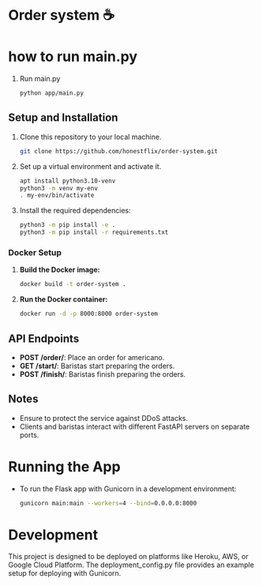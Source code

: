 # Order system ☕

# how to run main.py
1. Run main.py
    ```bash
    python app/main.py

## Setup and Installation
1. Clone this repository to your local machine.

    ```bash
    git clone https://github.com/honestflix/order-system.git

2. Set up a virtual environment and activate it.

    ```bash
    apt install python3.10-venv
    python3 -m venv my-env
    . my-env/bin/activate
    
3. Install the required dependencies:

   ```bash
   python3 -m pip install -e .
   python3 -m pip install -r requirements.txt

### Docker Setup
1. **Build the Docker image:**
    ```sh
    docker build -t order-system .
    ```

2. **Run the Docker container:**
    ```sh
    docker run -d -p 8000:8000 order-system
    ```

## API Endpoints

- **POST /order/**: Place an order for americano.
- **GET /start/**: Baristas start preparing the orders.
- **POST /finish/**: Baristas finish preparing the orders.

## Notes
- Ensure to protect the service against DDoS attacks.
- Clients and baristas interact with different FastAPI servers on separate ports.

# Running the App
- To run the Flask app with Gunicorn in a development    environment:
    
    ```sh
    gunicorn main:main --workers=4 --bind=0.0.0.0:8000

# Development
This project is designed to be deployed on platforms like Heroku, AWS, or Google Cloud Platform. The deployment_config.py file provides an example setup for deploying with Gunicorn.

